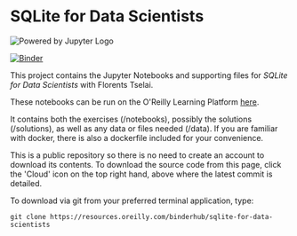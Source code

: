 # SQLite for Data Scientists

![Powered by Jupyter Logo](https://cdn.oreillystatic.com/images/icons/powered_by_jupyter.png)

[![Binder](http://mybinder.org/badge_logo.svg)](https://online-training.binderhub-dev.gcp.oreilly.com/v2/gl/binderhub%2Fsqlite-for-data-scientists/master)

This project contains the Jupyter Notebooks and supporting files for _SQLite for Data Scientists_ with Florents Tselai. 

These notebooks can be run on the O'Reilly Learning Platform [here](https://learning.oreilly.com/jupyter-notebooks/~/9781492094555).

It contains both the exercises (/notebooks), possibly the solutions (/solutions), as well as any data or files needed (/data). If you are familiar with docker, there is also a dockerfile included for your convenience. 

This is a public repository so there is no need to create an account to download its contents. To download the source code from this page, click the 'Cloud' icon on the top right hand, above where the latest commit is detailed.

To download via git from your preferred terminal application, type:

```git clone https://resources.oreilly.com/binderhub/sqlite-for-data-scientists```
